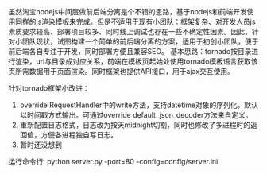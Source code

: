 虽然淘宝nodejs中间层做前后端分离是个不错的思路，基于nodejs和前端开发使用同样的js渲染模板来完成。但是不适用于现有小团队：框架复杂、对开发人员js素质要求较高、部署项目较多、同时线上调试也存在一些不确定性因素。因此，针对小团队现状，试图构建一个简单的前后端分离的方案，适用于初创小团队，便于前后端各自专注于开发，同时部署方便且兼容SEO。
基本思路：tornado按目录进行渲染，url与目录成对应关系，前端在模板页起始处使用tornado模板语言获取该页所需数据用于页面渲染。同时框架也提供API接口，用于ajax交互使用。

针对tornado框架小改进：

1. override RequestHandler中的write方法，支持datetime对象的序列化。默认以时间戳方式输出。可通过override default_json_decoder方法来自定义。
2. 重新配置日志格式，日志改为按天midnight切割，同时也修改了多进程时的返回值，方便各进程独自写日志。
3. 暂时还没想到


运行命令行:
python server.py -port=80 -config=config/server.ini 
